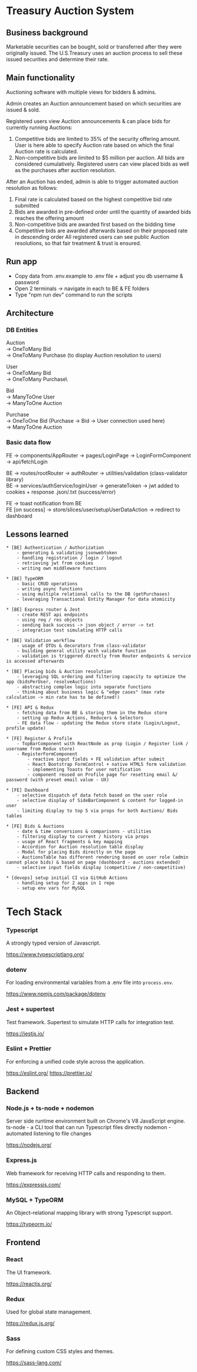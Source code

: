 # Treasury Auction System

## Business background
Marketable securities can be bought, sold or transferred after they were originally issued. The U.S.Treasury uses an auction process to sell these issued securities and determine their rate.


## Main functionality
Auctioning software with multiple views for bidders & admins.

Admin creates an Auction announcement based on which securities are issued & sold. 

Registered users view Auction announcements & can place bids for currently running Auctions:
1. Competitive bids are limited to 35% of the security offering amount. User is here able to specify Auction rate based on which the final Auction rate is calculated.  
2. Non-competitive bids are limited to $5 million per auction. 
All bids are considered cumulatively. Registered users can view placed bids as well as the purchases after auction resolution.

After an Auction has ended, admin is able to trigger automated auction resolution as follows:
1. Final rate is calculated based on the highest competitive bid rate submitted
2. Bids are awarded in pre-defined order until the quantity of awarded bids reaches the offering amount
3. Non-competitive bids are awarded first based on the bidding time 
4. Competitive bids are awarded afterwards based on their proposed rate in descending order
All registered users can see public Auction resolutions, so that fair treatment & trust is ensured.


## Run app
* Copy data from .env.example to .env file + adjust you db username & password
* Open 2 terminals -> navigate in each to BE & FE folders
* Type "npm run dev" command to run the scripts


## Architecture
### DB Entities
Auction\
    -> OneToMany Bid\
    -> OneToMany Purchase (to display Auction resolution to users)

User\
    -> OneToMany Bid\
    -> OneToMany Purchase\

Bid\
    -> ManyToOne User\
    -> ManyToOne Auction

Purchase\
    -> OneToOne Bid (Purchase -> Bid -> User connection used here)\
    -> ManyToOne Auction

### Basic data flow
FE -> components/AppRouter -> pages/LoginPage -> LoginFormComponent -> api/fetchLogin

BE -> routes/rootRouter -> authRouter -> utilities/validation (class-validator library)\
BE -> services/authService/loginUser -> generateToken -> jwt added to cookies + response .json/.txt (success/error)

FE -> toast notification from BE\
FE [on success] -> store/slices/user/setupUserDataAction -> redirect to dashboard


## Lessons learned  
    * [BE] Authentication / Authorization
        - generating & validating jsonwebtoken
        - handling registration / login / logout
        - retrieving jwt from cookies
        - writing own middleware functions

    * [BE] TypeORM
        - basic CRUD operations
        - writing async functions
        - using multiple relational calls to the DB (getPurchases)
        - leveraging Transactional Entity Manager for data atomicity

    * [BE] Express router & Jest
        - create REST api endpoints
        - using req / res objects
        - sending back success -> json object / error -> txt
        - integration test simulating HTTP calls

    * [BE] Validation workflow 
        - usage of DTOs & decorators from class-validator 
        - building general utility with validate function
        - validation is triggered directly from Router endpoints & service is accessed afterwards    

    * [BE] Placing bids & Auction resolution
        - leveraging SQL ordering and filtering capacity to optimize the app (bidsPerUser, resolveAuctions)
        - abstracting complex logic into separate functions
        - thinking about business logic & "edge cases" (max rate calculation -> min rate has to be defined!)

    * [FE] API & Redux
        - fetching data from BE & storing them in the Redux store
        - setting up Redux Actions, Reducers & Selectors
        - FE data flow - updating the Redux store state (Login/Logout, profile update)

    * [FE] Register & Profile
        - TopBarComponent with ReactNode as prop (Login / Register link / username from Redux store)
        - RegisterFormComponent 
            - reactive input fields + FE validation after submit
            - React Bootstrap FormControl + native HTML5 form validation
            - implementing Toasts for user notification
            - component reused on Profile page for resetting email &/ password (with preset email value - UX)

    * [FE] Dashboard
        - selective dispatch of data fetch based on the user role
        - selective display of SideBarComponent & content for logged-in user
        - limiting display to top 5 via props for both Auctions/ Bids tables

    * [FE] Bids & Auctions
        - date & time conversions & comparisons - utilities
        - filtering display to current / history via props
        - usage of React fragments & key mapping
        - Accordion for Auction resolution table display
        - Modal for placing Bids directly on the page       
        - AuctionsTable has different rendering based on user role (admin cannot place bids) & based on page (dashboard - auctions extended)
        - selective input fields display (competitive / non-competitive)
  
    * [devops] setup initial CI via GitHub Actions
        - handling setup for 2 apps in 1 repo
        - setup env vars for MySQL

# Tech Stack

### Typescript
A strongly typed version of Javascript.

https://www.typescriptlang.org/

### dotenv
For loading environmental variables from a .env file into `process.env`.

https://www.npmjs.com/package/dotenv

### Jest + supertest
Test framework. Supertest to simulate HTTP calls for integration test.

https://jestjs.io/

### Eslint + Prettier
For enforcing a unified code style across the application.

https://eslint.org/
https://prettier.io/


## Backend

### Node.js + ts-node + nodemon
Server side runtime environment built on Chrome's V8 JavaScript engine.
ts-node - a CLI tool that can run Typescript files directly
nodemon - automated listening to file changes

https://nodejs.org/

### Express.js
Web framework for receiving HTTP calls and responding to them. 

https://expressjs.com/

### MySQL + TypeORM
An Object–relational mapping library with strong Typescript support.

https://typeorm.io/


## Frontend

### React
The UI framework.

https://reactjs.org/

### Redux
Used for global state management.

https://redux.js.org/

### Sass
For defining custom CSS styles and themes.

https://sass-lang.com/